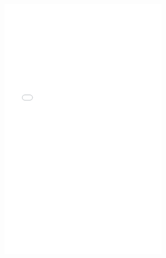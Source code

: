 <embed src="{{ '/assets/pdf/CV_muchrosidi_ok.pdf' }}" width="100%" height="800px" type="application/pdf">








